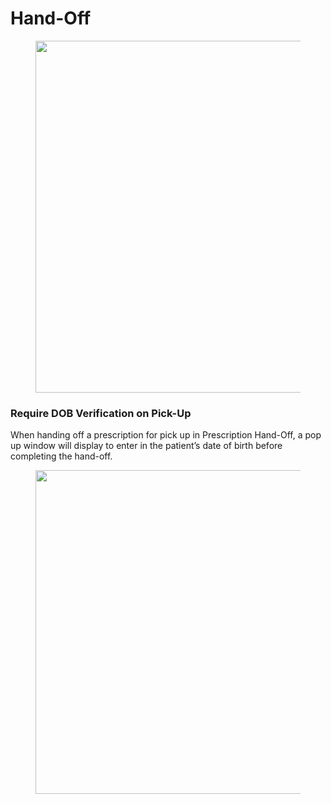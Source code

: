 # Hand-Off

<figure><img src="../../../.gitbook/assets/Screenshot 2024-11-25 at 4.05.21 PM.png" alt="" width="563"><figcaption></figcaption></figure>

### Require DOB Verification on Pick-Up

When handing off a prescription for pick up in Prescription Hand-Off, a pop up window will display to enter in the patient’s date of birth before completing the hand-off.

<figure><img src="../../../.gitbook/assets/Screenshot 2024-11-25 at 4.07.15 PM.png" alt="" width="518"><figcaption></figcaption></figure>

